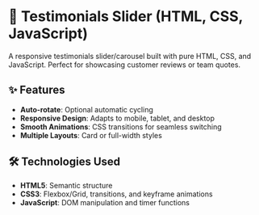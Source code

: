 # 🌟 Testimonials Slider (HTML, CSS, JavaScript)

A responsive testimonials slider/carousel built with pure HTML, CSS, and JavaScript. Perfect for showcasing customer reviews or team quotes.

## ✨ Features
- **Auto-rotate**: Optional automatic cycling
- **Responsive Design**: Adapts to mobile, tablet, and desktop
- **Smooth Animations**: CSS transitions for seamless switching
- **Multiple Layouts**: Card or full-width styles

## 🛠️ Technologies Used
- **HTML5**: Semantic structure
- **CSS3**: Flexbox/Grid, transitions, and keyframe animations
- **JavaScript**: DOM manipulation and timer functions
